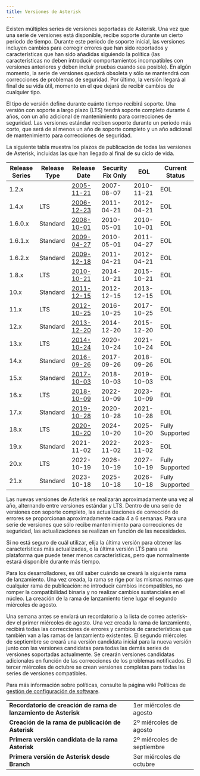 ```yaml
---
title: Versiones de Asterisk
---
```


Existen múltiples series de versiones soportadas de Asterisk. Una vez que una serie de versiones está disponible, recibe soporte durante un cierto periodo de tiempo. Durante este periodo de soporte inicial, las versiones incluyen cambios para corregir errores que han sido reportados y características que han sido añadidas siguiendo la política (las características no deben introducir comportamientos incompatibles con versiones anteriores y deben incluir pruebas cuando sea posible). En algún momento, la serie de versiones quedará obsoleta y sólo se mantendrá con correcciones de problemas de seguridad. Por último, la versión llegará al final de su vida útil, momento en el que dejará de recibir cambios de cualquier tipo.

El tipo de versión define durante cuánto tiempo recibirá soporte. Una versión con soporte a largo plazo (LTS) tendrá soporte completo durante 4 años, con un año adicional de mantenimiento para correcciones de seguridad. Las versiones estándar reciben soporte durante un periodo más corto, que será de al menos un año de soporte completo y un año adicional de mantenimiento para correcciones de seguridad.

La siguiente tabla muestra los plazos de publicación de todas las versiones de Asterisk, incluidas las que han llegado al final de su ciclo de vida.


| Release Series | Release Type | Release Date | Security Fix Only | EOL | Current Status |
| --- | --- | --- | --- | --- | --- |
| 1.2.x |   | [2005-11-21](http://lists.digium.com/pipermail/asterisk-announce/2005-November/000007.html) | 2007-08-07 | 2010-11-21 | EOL |
| 1.4.x | LTS | [2006-12-23](http://lists.digium.com/pipermail/asterisk-announce/2006-December/000046.html) | 2011-04-21 | 2012-04-21 | EOL |
| 1.6.0.x | Standard | [2008-10-01](http://lists.digium.com/pipermail/asterisk-announce/2008-October/000167.html) | 2010-05-01 | 2010-10-01 | EOL |
| 1.6.1.x | Standard | [2009-04-27](http://lists.digium.com/pipermail/asterisk-announce/2009-April/000184.html) | 2010-05-01 | 2011-04-27 | EOL |
| 1.6.2.x | Standard | [2009-12-18](http://lists.digium.com/pipermail/asterisk-announce/2009-December/000219.html) | 2011-04-21 | 2012-04-21 | EOL |
| 1.8.x | LTS | [2010-10-21](http://lists.digium.com/pipermail/asterisk-announce/2010-October/000277.html) | 2014-10-21 | 2015-10-21 | EOL |
| 10.x | Standard | [2011-12-15](http://lists.digium.com/pipermail/asterisk-announce/2011-December/000356.html) | 2012-12-15 | 2013-12-15 | EOL |
| 11.x | LTS | [2012-10-25](http://lists.digium.com/pipermail/asterisk-announce/2012-October/000427.html) | 2016-10-25 | 2017-10-25 | EOL |
| 12.x | Standard | [2013-12-20](http://lists.digium.com/pipermail/asterisk-announce/2013-December/000507.html) | 2014-12-20 | 2015-12-20 | EOL |
| 13.x | LTS | [2014-10-24](http://lists.digium.com/pipermail/asterisk-announce/2014-October/000565.html) | 2020-10-24 | 2021-10-24 | EOL |
| 14.x | Standard | [2016-09-26](http://lists.digium.com/pipermail/asterisk-dev/2016-September/075783.html) | 2017-09-26 | 2018-09-26 | EOL |
| 15.x | Standard | [2017-10-03](http://lists.digium.com/pipermail/asterisk-announce/2017-October/000684.html) | 2018-10-03 | 2019-10-03 | EOL |
| 16.x | LTS | [2018-10-09](http://lists.digium.com/pipermail/asterisk-announce/2018-October/000727.html) | 2022-10-09 | 2023-10-09 | EOL |
| 17.x | Standard | [2019-10-28](http://lists.digium.com/pipermail/asterisk-announce/2019-October/000757.html) | 2020-10-28 | 2021-10-28 | EOL |
| 18.x | LTS | [2020-10-20](http://lists.digium.com/pipermail/asterisk-announce/2020-October/000791.html) | 2024-10-20 | 2025-10-20 | Fully Supported |
| 19.x | Standard | 2021-11-02 | 2022-11-02 | 2023-11-02 | EOL |
| 20.x | LTS | 2022-10-19 | 2026-10-19 | 2027-10-19 | Fully Supported |
| 21.x | Standard | 2023-10-18 | 2025-10-18 | 2026-10-18 | Fully Supported |


Las nuevas versiones de Asterisk se realizarán aproximadamente una vez al año, alternando entre versiones estándar y LTS. Dentro de una serie de versiones con soporte completo, las actualizaciones de corrección de errores se proporcionan aproximadamente cada 4 a 6 semanas. Para una serie de versiones que sólo recibe mantenimiento para correcciones de seguridad, las actualizaciones se realizan en función de las necesidades.

Si no está seguro de cuál utilizar, elija la última versión para obtener las características más actualizadas, o la última versión LTS para una plataforma que puede tener menos características, pero que normalmente estará disponible durante más tiempo.


Para los desarrolladores, es útil saber cuándo se creará la siguiente rama de lanzamiento. Una vez creada, la rama se rige por las mismas normas que cualquier rama de publicación: no introducir cambios incompatibles, no romper la compatibilidad binaria y no realizar cambios sustanciales en el núcleo. La creación de la rama de lanzamiento tiene lugar el segundo miércoles de agosto.

Una semana antes se enviará un recordatorio a la lista de correo asterisk-dev el primer miércoles de agosto. Una vez creada la rama de lanzamiento, recibirá todas las correcciones de errores y cambios de características que también van a las ramas de lanzamiento existentes. El segundo miércoles de septiembre se creará una versión candidata inicial para la nueva versión junto con las versiones candidatas para todas las demás series de versiones soportadas actualmente. Se crearán versiones candidatas adicionales en función de las correcciones de los problemas notificados. El tercer miércoles de octubre se crean versiones completas para todas las series de versiones compatibles.

Para más información sobre políticas, consulte la página wiki Políticas de [gestión de configuración de software](../8.Desarrollo/9.Politicas_y_procedimientos/10.Politicas_de_gestion_de_la_configuracion_del_software.md).


|  |  |
| --- | --- |
| **Recordatorio de creación de rama de lanzamiento de Asterisk** | 1er miércoles de agosto |
| **Creación de la rama de publicación de Asterisk** | 2º miércoles de agosto |
| **Primera versión candidata de la rama Asterisk** | 2º miércoles de septiembre |
| **Primera versión de Asterisk desde Branch** | 3er miércoles de octubre |

